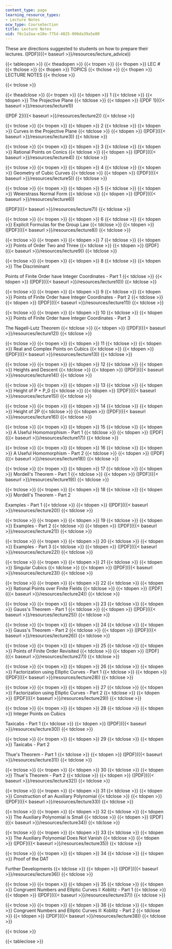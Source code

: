 ```yaml
---
content_type: page
learning_resource_types:
- Lecture Notes
ocw_type: CourseSection
title: Lecture Notes
uid: f6c1a3aa-e18e-775d-4825-096da39a5e80
---
```


These are directions suggested to students on how to prepare their lectures. ([PDF]({{< baseurl >}}/resources/lecture_advice))

{{< tableopen >}}
{{< theadopen >}}
{{< tropen >}}
{{< thopen >}}
LEC #
{{< thclose >}}
{{< thopen >}}
TOPICS
{{< thclose >}}
{{< thopen >}}
LECTURE NOTES
{{< thclose >}}

{{< trclose >}}

{{< theadclose >}}
{{< tropen >}}
{{< tdopen >}}
1
{{< tdclose >}}
{{< tdopen >}}
The Projective Plane
{{< tdclose >}}
{{< tdopen >}}
([PDF 1]({{< baseurl >}}/resources/lecture1))  
  
([PDF 2]({{< baseurl >}}/resources/lecture2))
{{< tdclose >}}

{{< trclose >}}
{{< tropen >}}
{{< tdopen >}}
2
{{< tdclose >}}
{{< tdopen >}}
Curves in the Projective Plane
{{< tdclose >}}
{{< tdopen >}}
([PDF]({{< baseurl >}}/resources/lecture3))
{{< tdclose >}}

{{< trclose >}}
{{< tropen >}}
{{< tdopen >}}
3
{{< tdclose >}}
{{< tdopen >}}
Rational Points on Conics
{{< tdclose >}}
{{< tdopen >}}
([PDF]({{< baseurl >}}/resources/lecture4))
{{< tdclose >}}

{{< trclose >}}
{{< tropen >}}
{{< tdopen >}}
4
{{< tdclose >}}
{{< tdopen >}}
Geometry of Cubic Curves
{{< tdclose >}}
{{< tdopen >}}
([PDF]({{< baseurl >}}/resources/lecture5))
{{< tdclose >}}

{{< trclose >}}
{{< tropen >}}
{{< tdopen >}}
5
{{< tdclose >}}
{{< tdopen >}}
Weierstrass Normal Form
{{< tdclose >}}
{{< tdopen >}}
([PDF]({{< baseurl >}}/resources/lecture6))  
  
([PDF]({{< baseurl >}}/resources/lecture7))
{{< tdclose >}}

{{< trclose >}}
{{< tropen >}}
{{< tdopen >}}
6
{{< tdclose >}}
{{< tdopen >}}
Explicit Formulas for the Group Law
{{< tdclose >}}
{{< tdopen >}}
([PDF]({{< baseurl >}}/resources/lecture8))
{{< tdclose >}}

{{< trclose >}}
{{< tropen >}}
{{< tdopen >}}
7
{{< tdclose >}}
{{< tdopen >}}
Points of Order Two and Three
{{< tdclose >}}
{{< tdopen >}}
([PDF]({{< baseurl >}}/resources/lecture9))
{{< tdclose >}}

{{< trclose >}}
{{< tropen >}}
{{< tdopen >}}
8
{{< tdclose >}}
{{< tdopen >}}
The Discriminant  
  
Points of Finite Order have Integer Coordinates - Part 1
{{< tdclose >}}
{{< tdopen >}}
([PDF]({{< baseurl >}}/resources/lecture10))
{{< tdclose >}}

{{< trclose >}}
{{< tropen >}}
{{< tdopen >}}
9
{{< tdclose >}}
{{< tdopen >}}
Points of Finite Order have Integer Coordinates - Part 2
{{< tdclose >}}
{{< tdopen >}}
([PDF]({{< baseurl >}}/resources/lecture11))
{{< tdclose >}}

{{< trclose >}}
{{< tropen >}}
{{< tdopen >}}
10
{{< tdclose >}}
{{< tdopen >}}
Points of Finite Order have Integer Coordinates - Part 3  
  
The Nagell-Lutz Theorem
{{< tdclose >}}
{{< tdopen >}}
([PDF]({{< baseurl >}}/resources/lecture12))
{{< tdclose >}}

{{< trclose >}}
{{< tropen >}}
{{< tdopen >}}
11
{{< tdclose >}}
{{< tdopen >}}
Real and Complex Points on Cubics
{{< tdclose >}}
{{< tdopen >}}
([PDF]({{< baseurl >}}/resources/lecture13))
{{< tdclose >}}

{{< trclose >}}
{{< tropen >}}
{{< tdopen >}}
12
{{< tdclose >}}
{{< tdopen >}}
Heights and Descent
{{< tdclose >}}
{{< tdopen >}}
([PDF]({{< baseurl >}}/resources/lecture14))
{{< tdclose >}}

{{< trclose >}}
{{< tropen >}}
{{< tdopen >}}
13
{{< tdclose >}}
{{< tdopen >}}
Height of P + P\_0
{{< tdclose >}}
{{< tdopen >}}
([PDF]({{< baseurl >}}/resources/lecture15))
{{< tdclose >}}

{{< trclose >}}
{{< tropen >}}
{{< tdopen >}}
14
{{< tdclose >}}
{{< tdopen >}}
Height of 2P
{{< tdclose >}}
{{< tdopen >}}
([PDF]({{< baseurl >}}/resources/lecture16))
{{< tdclose >}}

{{< trclose >}}
{{< tropen >}}
{{< tdopen >}}
15
{{< tdclose >}}
{{< tdopen >}}
A Useful Homomorphism - Part 1
{{< tdclose >}}
{{< tdopen >}}
([PDF]({{< baseurl >}}/resources/lecture17))
{{< tdclose >}}

{{< trclose >}}
{{< tropen >}}
{{< tdopen >}}
16
{{< tdclose >}}
{{< tdopen >}}
A Useful Homomorphism - Part 2
{{< tdclose >}}
{{< tdopen >}}
([PDF]({{< baseurl >}}/resources/lecture18))
{{< tdclose >}}

{{< trclose >}}
{{< tropen >}}
{{< tdopen >}}
17
{{< tdclose >}}
{{< tdopen >}}
Mordell's Theorem - Part 1
{{< tdclose >}}
{{< tdopen >}}
([PDF]({{< baseurl >}}/resources/lecture19))
{{< tdclose >}}

{{< trclose >}}
{{< tropen >}}
{{< tdopen >}}
18
{{< tdclose >}}
{{< tdopen >}}
Mordell's Theorem - Part 2  
  
Examples - Part 1
{{< tdclose >}}
{{< tdopen >}}
([PDF]({{< baseurl >}}/resources/lecture20))
{{< tdclose >}}

{{< trclose >}}
{{< tropen >}}
{{< tdopen >}}
19
{{< tdclose >}}
{{< tdopen >}}
Examples - Part 2
{{< tdclose >}}
{{< tdopen >}}
([PDF]({{< baseurl >}}/resources/lecture21))
{{< tdclose >}}

{{< trclose >}}
{{< tropen >}}
{{< tdopen >}}
20
{{< tdclose >}}
{{< tdopen >}}
Examples - Part 3
{{< tdclose >}}
{{< tdopen >}}
([PDF]({{< baseurl >}}/resources/lecture22))
{{< tdclose >}}

{{< trclose >}}
{{< tropen >}}
{{< tdopen >}}
21
{{< tdclose >}}
{{< tdopen >}}
Singular Cubics
{{< tdclose >}}
{{< tdopen >}}
([PDF]({{< baseurl >}}/resources/lecture23))
{{< tdclose >}}

{{< trclose >}}
{{< tropen >}}
{{< tdopen >}}
22
{{< tdclose >}}
{{< tdopen >}}
Rational Points over Finite Fields
{{< tdclose >}}
{{< tdopen >}}
([PDF]({{< baseurl >}}/resources/lecture24))
{{< tdclose >}}

{{< trclose >}}
{{< tropen >}}
{{< tdopen >}}
23
{{< tdclose >}}
{{< tdopen >}}
Gauss's Theorem - Part 1
{{< tdclose >}}
{{< tdopen >}}
([PDF]({{< baseurl >}}/resources/lecture25))
{{< tdclose >}}

{{< trclose >}}
{{< tropen >}}
{{< tdopen >}}
24
{{< tdclose >}}
{{< tdopen >}}
Gauss's Theorem - Part 2
{{< tdclose >}}
{{< tdopen >}}
([PDF]({{< baseurl >}}/resources/lecture26))
{{< tdclose >}}

{{< trclose >}}
{{< tropen >}}
{{< tdopen >}}
25
{{< tdclose >}}
{{< tdopen >}}
Points of Finite Order Revisited
{{< tdclose >}}
{{< tdopen >}}
([PDF]({{< baseurl >}}/resources/lecture27))
{{< tdclose >}}

{{< trclose >}}
{{< tropen >}}
{{< tdopen >}}
26
{{< tdclose >}}
{{< tdopen >}}
Factorization using Elliptic Curves - Part 1
{{< tdclose >}}
{{< tdopen >}}
([PDF]({{< baseurl >}}/resources/lecture28))
{{< tdclose >}}

{{< trclose >}}
{{< tropen >}}
{{< tdopen >}}
27
{{< tdclose >}}
{{< tdopen >}}
Factorization using Elliptic Curves - Part 2
{{< tdclose >}}
{{< tdopen >}}
([PDF]({{< baseurl >}}/resources/lecture29))
{{< tdclose >}}

{{< trclose >}}
{{< tropen >}}
{{< tdopen >}}
28
{{< tdclose >}}
{{< tdopen >}}
Integer Points on Cubics  
  
Taxicabs - Part 1
{{< tdclose >}}
{{< tdopen >}}
([PDF]({{< baseurl >}}/resources/lecture30))
{{< tdclose >}}

{{< trclose >}}
{{< tropen >}}
{{< tdopen >}}
29
{{< tdclose >}}
{{< tdopen >}}
Taxicabs - Part 2  
  
Thue's Theorem - Part 1
{{< tdclose >}}
{{< tdopen >}}
([PDF]({{< baseurl >}}/resources/lecture31))
{{< tdclose >}}

{{< trclose >}}
{{< tropen >}}
{{< tdopen >}}
30
{{< tdclose >}}
{{< tdopen >}}
Thue's Theorem - Part 2
{{< tdclose >}}
{{< tdopen >}}
([PDF]({{< baseurl >}}/resources/lecture32))
{{< tdclose >}}

{{< trclose >}}
{{< tropen >}}
{{< tdopen >}}
31
{{< tdclose >}}
{{< tdopen >}}
Construction of an Auxiliary Polynomial
{{< tdclose >}}
{{< tdopen >}}
([PDF]({{< baseurl >}}/resources/lecture33))
{{< tdclose >}}

{{< trclose >}}
{{< tropen >}}
{{< tdopen >}}
32
{{< tdclose >}}
{{< tdopen >}}
The Auxiliary Polynomial is Small
{{< tdclose >}}
{{< tdopen >}}
([PDF]({{< baseurl >}}/resources/lecture34))
{{< tdclose >}}

{{< trclose >}}
{{< tropen >}}
{{< tdopen >}}
33
{{< tdclose >}}
{{< tdopen >}}
The Auxiliary Polynomial Does Not Vanish
{{< tdclose >}}
{{< tdopen >}}
([PDF]({{< baseurl >}}/resources/lecture35))
{{< tdclose >}}

{{< trclose >}}
{{< tropen >}}
{{< tdopen >}}
34
{{< tdclose >}}
{{< tdopen >}}
Proof of the DAT  
  
Further Developments
{{< tdclose >}}
{{< tdopen >}}
([PDF]({{< baseurl >}}/resources/lecture36))
{{< tdclose >}}

{{< trclose >}}
{{< tropen >}}
{{< tdopen >}}
35
{{< tdclose >}}
{{< tdopen >}}
Congruent Numbers and Elliptic Curves I: Koblitz - Part 1
{{< tdclose >}}
{{< tdopen >}}
([PDF]({{< baseurl >}}/resources/lecture37))
{{< tdclose >}}

{{< trclose >}}
{{< tropen >}}
{{< tdopen >}}
36
{{< tdclose >}}
{{< tdopen >}}
Congruent Numbers and Elliptic Curves II: Koblitz - Part 2
{{< tdclose >}}
{{< tdopen >}}
([PDF]({{< baseurl >}}/resources/lecture38))
{{< tdclose >}}

{{< trclose >}}

{{< tableclose >}}